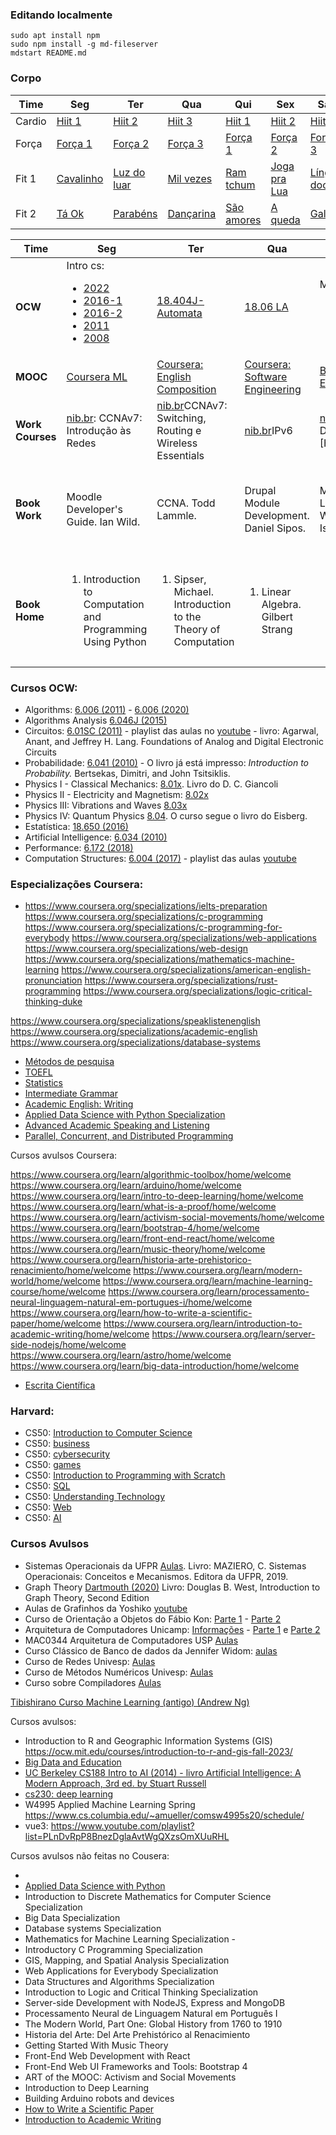 ### Editando localmente

    sudo apt install npm
    sudo npm install -g md-fileserver
    mdstart README.md

### Corpo
<table>
<thead>
  <tr>
    <th>Time</th>
    <th>Seg</th>
    <th>Ter</th>
    <th>Qua</th>
    <th>Qui</th>
    <th>Sex</th>
    <th>Sáb</th>
  </tr>
</thead>
<tbody>
  <tr>
    <td> Cardio</td>
    <td> <a href="https://youtu.be/FeR-4_Opt-g">Hiit 1</a></td>
    <td> <a href="https://youtu.be/qGZjamFot98">Hiit 2</a></td>
    <td> <a href="https://youtu.be/nbP7m0S0Ato">Hiit 3</a></td>
    <td> <a href="https://youtu.be/FeR-4_Opt-g">Hiit 1</a></td>
    <td> <a href="https://youtu.be/qGZjamFot98">Hiit 2</a></td>
    <td> <a href="https://youtu.be/nbP7m0S0Ato">Hiit 3</a></td>
  </tr>
  <tr>
    <td> Força</td>
    <td> <a href="https://youtu.be/WxAkMuXERBE">Força 1</a></td>
    <td> <a href="https://youtu.be/gTikkL0s-jM">Força 2</a></td>
    <td> <a href="https://youtu.be/gUpwkTsvAMs">Força 3</a></td>
    <td> <a href="https://youtu.be/WxAkMuXERBE">Força 1</a></td>
    <td> <a href="https://youtu.be/gTikkL0s-jM">Força 2</a></td>
    <td> <a href="https://youtu.be/gUpwkTsvAMs">Força 3</a></td>
  </tr>
  <tr>
    <td> Fit 1</td>
    <td> <a href="https://youtu.be/-4GubVYyfZU">Cavalinho</a></td>
    <td> <a href="https://youtu.be/pKA5JOYEDwQ">Luz do luar</a></td>
    <td> <a href="https://youtu.be/VwGEitAHxNQ">Mil vezes</a></td>
    <td> <a href="https://youtu.be/nR60om9vpeU">Ram tchum</a></td>
    <td> <a href="https://www.youtube.com/watch?v=_4ZJlCIZo18">Joga pra Lua</a></td>
    <td> <a href="https://youtu.be/gnscLD2M2TY">Língua doce</a></td>
  </tr>
  <tr>
    <td> Fit 2</td>
    <td> <a href="https://youtu.be/Fws5yCLPC5U">Tá Ok</a></td>
    <td> <a href="https://youtu.be/YzTeiDvtm-M">Parabéns</a></td>
    <td> <a href="https://youtu.be/9L2Qwkp-45Y">Dançarina</a></td>
    <td> <a href="https://youtu.be/x8k5-lcZrbc">São amores</a></td>
    <td> <a href="https://youtu.be/E3rORac3U40">A queda</a></td>
    <td> <a href="https://youtu.be/bNHJHGbmCzw">Galopa</a></td>
  </tr>
</tbody>
</table>

<table>
    <thead>
    <tr>
        <th>Time</th>
        <th>Seg</th>
        <th>Ter</th>
        <th>Qua</th>
        <th>Qui</th>
        <th>Sex</th>
    </tr>
    </thead>
<tbody>
  <tr>
    <td><b>OCW</b></td>
    <td>
        Intro cs:
        <ul>
            <li><a href="https://ocw.mit.edu/courses/6-100l-introduction-to-cs-and-programming-using-python-fall-2022/">2022</a></li>
            <li><a href="https://ocw.mit.edu/courses/6-0001-introduction-to-computer-science-and-programming-in-python-fall-2016">2016-1</a></li>
            <li><a href="https://ocw.mit.edu/courses/6-0002-introduction-to-computational-thinking-and-data-science-fall-2016">2016-2</a></li>
            <li><a href="https://www.youtube.com/playlist?list=PLB2BE3D6CA77BB8F7">2011</a></li>
            <li><a href="https://www.youtube.com/playlist?list=PL4C4720A6F225E074">2008</a></li>
        </ul>
    </td>
    <td> 
        <a href="https://ocw.mit.edu/courses/18-404j-theory-of-computation-fall-2020/"> 18.404J-Automata </a>
    </td>
    <td> 
        <a href="https://ocw.mit.edu/courses/18-06-linear-algebra-spring-2010/video_galleries/video-lectures/">18.06 LA</a>
    </td>
    <td>
        Math CS:
        <ul>
            <li><a href="https://ocw.mit.edu/courses/6-1200j-mathematics-for-computer-science-spring-2024/">2024</a></li>
            <li><a href="https://ocw.mit.edu/courses/6-042j-mathematics-for-computer-science-fall-2010/">2010</a></li>
        </ul>
    </td>
    <td> 
        <ul>
            <li><a href="https://ocw.mit.edu/courses/18-01-single-variable-calculus-fall-2006/">Cálculo 1</a>-<a href="https://www.youtube.com/playlist?list=PL21BCE50ABFF029F1">Recitation 1</a></li>
            <li><a href="https://ocw.mit.edu/courses/18-02-multivariable-calculus-fall-2007/">Cálculo 2</a>
            <a href="https://www.youtube.com/watch?v=AYixF5nY3Vc&list=PLF07555F3CC669D01">Recitation 2</a>
        </ul>
                
  </tr>

  <tr>
    <td><b>MOOC</b></td>
    <td><a href="https://www.coursera.org/specializations/machine-learnin-theory-and-hands-on-practice-with-pythong-cu">Coursera ML</a>
     </td>
    <td> <a href="https://www.coursera.org/learn/english-composition/home/"> Coursera: English Composition </a></td>
    <td> <a href="https://www.coursera.org/specializations/software-engineering"> Coursera: Software Engineering </a></td>
    <td> <a href="https://learning.edx.org/course/course-v1:PennX+BDE1x+1T2021/">Big Data and Education</a><br></td>
    <td> <a href="https://learning.edx.org/course/course-v1:MichiganX+PLAx+3T2016/home">Practical Learning Analytics</a></td>
  </tr>
  <tr>
    <td><b>Work Courses</b></td>
    <td><a href="https://cursoseventos.nic.br/">nib.br</a>: CCNAv7: Introdução às Redes</td>
    <td><a href="https://cursoseventos.nic.br/">nib.br</a>CCNAv7: Switching, Routing e Wireless Essentials</td>
    <td><a href="https://cursoseventos.nic.br/">nib.br</a>IPv6</td>
    <td><a href="https://cursoseventos.nic.br/">nib.br</a>HCIA Datacom [Huawei]</td>
    <td><a href="https://www.coursera.org/specializations/web-design">Web Design for Everybody</a></td>
  </tr>
  <tr>
    <td><b>Book Work</b></td>
    <td>Moodle Developer's Guide. Ian Wild.</td>
    <td>CCNA. Todd Lammle.</td>
    <td>Drupal Module Development. Daniel Sipos.</td>
    <td>Machine Learning for the Web.  Andrea Isoni.</td>
    <td>Hands-On Machine Learning with Scikit-Learn, Keras, and TensorFlow. Aurélien Géron. </td>
  </tr>
  <tr>
    <td><b>Book Home</b></td>
    <td>
      <ol>
        <li>Introduction to Computation and Programming Using Python</li>
      </ol>
    </td>
    <td>
      <ol>
        <li>Sipser, Michael. Introduction to the Theory of Computation</li>
      </ol>
    </td>
    <td>
      <ol>
        <li>Linear Algebra. Gilbert Strang</li>
      </ol>
    </td>
    <td>
      <ol>
        <li>Mathematics for Computer Science. Eric Lehman</li>
      </ol>
    </td>
    <td>
      <ol>
        <li>Tibishirano</li>
        <li>Mathematical Structures for Computer Science. Judith Gersting. 7th</li>
      </ol>
    </td>
  </tr>
</tbody>
</table>

### Cursos OCW:

- Algorithms: <a href="https://ocw.mit.edu/courses/6-006-introduction-to-algorithms-fall-2011">6.006 (2011)</a> - <a href="https://ocw.mit.edu/courses/6-006-introduction-to-algorithms-spring-2020">6.006 (2020)</a>
- Algorithms Analysis <a href="https://ocw.mit.edu/courses/6-046j-design-and-analysis-of-algorithms-spring-2015">6.046J (2015)</a>
- Circuitos: <a href="https://ocw.mit.edu/courses/6-01sc-introduction-to-electrical-engineering-and-computer-science-i-spring-2011/"> 6.01SC (2011)</a> - playlist das aulas no <a href="https://www.youtube.com/watch?v=3S4cNfl0YF0&list=PLpXfHEl2fzl4UTLOus3hJrAPIESr8cW8C"> youtube</a> - livro: Agarwal, Anant, and Jeffrey H. Lang. Foundations of Analog and Digital Electronic Circuits
- Probabilidade: <a href="https://ocw.mit.edu/courses/6-041-probabilistic-systems-analysis-and-applied-probability-fall-2010/"> 6.041 (2010)</a> - O livro já está impresso: <i>Introduction to Probability.</i> Bertsekas, Dimitri, and John Tsitsiklis. 
- Physics I - Classical Mechanics: <a href="https://www.youtube.com/playlist?list=PLyQSN7X0ro203puVhQsmCj9qhlFQ-As8e">8.01x</a>. Livro do D. C. Giancoli
- Physics II - Electricity and Magnetism: <a href="https://www.youtube.com/playlist?list=PLyQSN7X0ro2314mKyUiOILaOC2hk6Pc3j">8.02x</a>
- Physics III: Vibrations and Waves <a href="https://www.youtube.com/playlist?list=PLUdYlQf0_sSsdOhQ_8jfrAGzbGbJ7MXGe">8.03x</a>
- Physics IV: Quantum Physics <a href="https://ocw.mit.edu/courses/8-04-quantum-physics-i-spring-2013">8.04</a>. O curso segue o livro do Eisberg.
- Estatística: <a href="https://ocw.mit.edu/courses/18-650-statistics-for-applications-fall-2016/">18.650 (2016)</a>
- Artificial Intelligence: <a href="https://ocw.mit.edu/courses/6-034-artificial-intelligence-fall-2010/"> 6.034 (2010)</a>
- Performance: <a href="https://ocw.mit.edu/courses/6-172-performance-engineering-of-software-systems-fall-2018/">6.172 (2018)</a>
- Computation Structures: <a href="https://ocw.mit.edu/courses/6-004-computation-structures-spring-2017/"> 6.004 (2017)</a> - playlist das aulas <a href="https://www.youtube.com/playlist?list=PLDSlqjcPpoL64CJdF0Qee5oWqGS6we_Yu"> youtube </a>

### Especializações Coursera:
- https://www.coursera.org/specializations/ielts-preparation
https://www.coursera.org/specializations/c-programming
https://www.coursera.org/specializations/c-programming-for-everybody
https://www.coursera.org/specializations/web-applications
https://www.coursera.org/specializations/web-design
https://www.coursera.org/specializations/mathematics-machine-learning
https://www.coursera.org/specializations/american-english-pronunciation
https://www.coursera.org/specializations/rust-programming
https://www.coursera.org/specializations/logic-critical-thinking-duke

https://www.coursera.org/specializations/speaklistenenglish
https://www.coursera.org/specializations/academic-english
https://www.coursera.org/specializations/database-systems

- <a href="https://www.coursera.org/specializations/social-science">Métodos de pesquisa</a>
- <a href="https://www.coursera.org/specializations/toefl-preparation">TOEFL</a>
- <a href="https://www.coursera.org/specializations/statistics-with-python">Statistics</a>
- <a href="https://www.coursera.org/specializations/intermediate-grammar">Intermediate Grammar</a>
- <a href="https://www.coursera.org/specializations/academic-english">Academic English: Writing</a>
- <a href="https://www.coursera.org/specializations/data-science-python">Applied Data Science with Python Specialization</a>
- <a href="https://www.coursera.org/specializations/speaklistenenglish">Advanced Academic Speaking and Listening</a>
- <a href="https://www.coursera.org/specializations/pcdp">Parallel, Concurrent, and Distributed Programming</a>

Cursos avulsos Coursera:

https://www.coursera.org/learn/algorithmic-toolbox/home/welcome
https://www.coursera.org/learn/arduino/home/welcome
https://www.coursera.org/learn/intro-to-deep-learning/home/welcome
https://www.coursera.org/learn/what-is-a-proof/home/welcome
https://www.coursera.org/learn/activism-social-movements/home/welcome
https://www.coursera.org/learn/bootstrap-4/home/welcome
https://www.coursera.org/learn/front-end-react/home/welcome
https://www.coursera.org/learn/music-theory/home/welcome
https://www.coursera.org/learn/historia-arte-prehistorico-renacimiento/home/welcome
https://www.coursera.org/learn/modern-world/home/welcome
https://www.coursera.org/learn/machine-learning-course/home/welcome
https://www.coursera.org/learn/processamento-neural-linguagem-natural-em-portugues-i/home/welcome
https://www.coursera.org/learn/how-to-write-a-scientific-paper/home/welcome
https://www.coursera.org/learn/introduction-to-academic-writing/home/welcome
https://www.coursera.org/learn/server-side-nodejs/home/welcome
https://www.coursera.org/learn/astro/home/welcome
https://www.coursera.org/learn/big-data-introduction/home/welcome
- <a href="https://www.coursera.org/learn/sciwrite/home/welcome">Escrita Científica</a>

### Harvard:
 
- CS50: <a href="https://cs50.harvard.edu/x">Introduction to Computer Science</a>
- CS50: <a href="https://cs50.harvard.edu/business/2017/"> business </a>
- CS50: <a href="https://cs50.harvard.edu/cybersecurity/2023/"> cybersecurity </a>
- CS50: <a href="https://cs50.harvard.edu/games/2018/"> games </a>
- CS50: <a href="https://cs50.harvard.edu/scratch/"> Introduction to Programming with Scratch  </a>
- CS50: <a href="https://cs50.harvard.edu/sql/2024/"> SQL</a>
- CS50: <a href="https://cs50.harvard.edu/technology/2017/"> Understanding Technology</a>
- CS50: <a href="https://cs50.harvard.edu/web"> Web </a>
- CS50: <a href="https://cs50.harvard.edu/ai/2024/">AI</a>

### Cursos Avulsos

- Sistemas Operacionais da UFPR <a href="http://wiki.inf.ufpr.br/maziero/doku.php?id=socm:start">Aulas</a>. Livro: MAZIERO, C. Sistemas Operacionais: Conceitos e Mecanismos. Editora da UFPR, 2019.
- Graph Theory <a href="https://canvas.dartmouth.edu/courses/39351"> Dartmouth (2020)</a> Livro: Douglas B. West, Introduction to Graph Theory, Second Edition
- Aulas de Grafinhos da Yoshiko <a href="https://www.youtube.com/playlist?list=PLndfcZyvAqbr2MLCOLEvBNX6FgD8UNWfX">youtube</a>
- Curso de Orientação a Objetos do Fábio Kon: <a href="https://www.coursera.org/learn/lab-poo-parte-1">Parte 1</a> - <a href="https://www.coursera.org/learn/lab-poo-parte-2">Parte 2</a>
- Arquitetura de Computadores Unicamp: <a href="https://www.ic.unicamp.br/~rodolfo/mc404/">Informações</a> - <a href="https://www.youtube.com/playlist?list=PLEUHFTHcrJmswfeq7QEHskgkT6HER3gK6"> Parte 1</a> e <a href="https://www.youtube.com/playlist?list=PLEUHFTHcrJmsqKX-GDD-hBvkF8h2_BfKJ">Parte 2</a>
- MAC0344 Arquitetura de Computadores USP <a href="https://eaulas.usp.br/portal/video.action?idItem=29836"> Aulas </a>
- Curso Clássico de Banco de dados da Jennifer Widom: <a href="https://www.youtube.com/playlist?list=PL9ysvtVnryGpnIj9rcIqNDxakUn6v72Hm"> aulas </a>
- Curso de Redes Univesp: <a href="https://www.youtube.com/playlist?list=PLxI8Can9yAHc-_dZ6nsfoon08i2-4OvEk">Aulas</a>
- Curso de Métodos Numéricos Univesp: <a href="https://www.youtube.com/watch?v=OXPKrTqAXuw&list=PLxI8Can9yAHebCIYfnSq7xoITrKOQpI0p">Aulas</a>
- Curso sobre Compiladores <a href="https://www.youtube.com/playlist?list=PLjcmNukBom6--0we1zrpoUE2GuRD-Me6W">Aulas</a>
       

<a href="https://www.dataschool.io/15-hours-of-expert-machine-learning-videos/">
    Tibishirano
</a>

<a href="https://www.coursera.org/learn/machine-learning-course/home/week/1">
    Curso Machine Learning (antigo) (Andrew Ng)
</a>

Cursos avulsos:

- Introduction to R and Geographic Information Systems (GIS) https://ocw.mit.edu/courses/introduction-to-r-and-gis-fall-2023/
- <a href="https://learning.edx.org/course/course-v1:MichiganX+PLAx+3T2016/home">Big Data and Education</a>
- <a href="https://www.youtube.com/watch?v=W1S-HSakPTM&list=PLFze15KrfxbHYP_YIxwgfVYDTo_bQgqRC">UC Berkeley CS188 Intro to AI (2014) - livro Artificial Intelligence: A Modern Approach, 3rd ed. by Stuart Russell </a>
- <a href="https://cs230.stanford.edu/lecture/">cs230: deep learning</a>
- W4995 Applied Machine Learning Spring https://www.cs.columbia.edu/~amueller/comsw4995s20/schedule/
- vue3: https://www.youtube.com/playlist?list=PLnDvRpP8BnezDglaAvtWgQXzsOmXUuRHL

Cursos avulsos não feitas no Cousera:

- 
- <a href="https://www.coursera.org/specializations/data-science-python#courses">Applied Data Science with Python</a>
- Introduction to Discrete Mathematics for Computer Science Specialization
- Big Data Specialization
- Database systems Specialization
- Mathematics for Machine Learning Specialization - 
- Introductory C Programming Specialization
- GIS, Mapping, and Spatial Analysis Specialization
- Web Applications for Everybody Specialization
- Data Structures and Algorithms Specialization
- Introduction to Logic and Critical Thinking Specialization
- Server-side Development with NodeJS, Express and MongoDB
- Processamento Neural de Linguagem Natural em Português I
- The Modern World, Part One: Global History from 1760 to 1910
- Historia del Arte: Del Arte Prehistórico al Renacimiento
- Getting Started With Music Theory
- Front-End Web Development with React
- Front-End Web UI Frameworks and Tools: Bootstrap 4
- ART of the MOOC: Activism and Social Movements
- Introduction to Deep Learning
- Building Arduino robots and devices
- <a href="https://www.coursera.org/learn/how-to-write-a-scientific-paper">How to Write a Scientific Paper </a>
- <a href="https://www.coursera.org/learn/introduction-to-academic-writing">Introduction to Academic Writing </a>